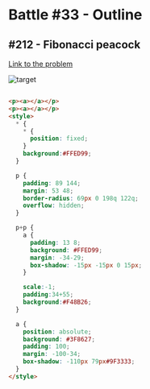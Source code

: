 # Battle #33 - Outline

## #212 - Fibonacci peacock

[Link to the problem](https://cssbattle.dev/play/212)

![target](https://cssbattle.dev/targets/212.png)

```html

<p><a></a></p>
<p><a></a></p>
<style>
  * {
    * {
      position: fixed;
    }
    background:#FFED99;
  }

  p {
    padding: 89 144;
    margin: 53 48;
    border-radius: 69px 0 198q 122q;
    overflow: hidden;
  }

  p+p {
    a {
      padding: 13 8;
      background: #FFED99;
      margin: -34-29;
      box-shadow: -15px -15px 0 15px;
    }

    scale:-1;
    padding:34+55;
    background:#F48B26;
  }

  a {
    position: absolute;
    background: #3F8627;
    padding: 100;
    margin: -100-34;
    box-shadow: -110px 79px#9F3333;
  }
</style>


```
